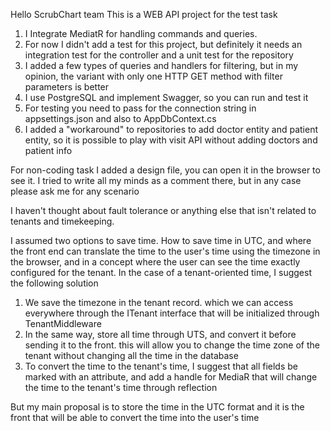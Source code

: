 Hello ScrubChart team
This is a WEB API project for the test task
1) I Integrate MediatR for handling commands and queries.
2) For now I didn't add a test for this project, but definitely it needs an integration test for the controller and a unit test for the repository
3) I added a few types of queries and handlers for filtering, but in my opinion, the variant with only one HTTP GET method with filter parameters is better
4) I use PostgreSQL and implement Swagger, so you can run and test it
5) For testing you need to pass for the connection string in appsettings.json and also to AppDbContext.cs
6) I added a "workaround" to repositories to add doctor entity and patient entity, so it is possible to play with visit API without adding doctors and patient info

For non-coding task 
I added a design file, you can open it in the browser to see it. 
I tried to write all my minds as a comment there, but in any case please ask me for any scenario

I haven't thought about fault tolerance or anything else that isn't related to tenants and timekeeping.

I assumed two options to save time. 
How to save time in UTC, and where the front end can translate the time to the user's time using the timezone in the browser,
and in a concept where the user can see the time exactly configured for the tenant.
In the case of a tenant-oriented time, I suggest the following solution
1) We save the timezone in the tenant record. which we can access everywhere through the ITenant interface that will be initialized through TenantMiddleware
2) In the same way, store all time through UTS, and convert it before sending it to the front. this will allow you to change the time zone of the tenant without changing all the time in the database
3) To convert the time to the tenant's time, I suggest that all fields be marked with an attribute, and add a handle for MediaR that will change the time to the tenant's time through reflection

But my main proposal is to store the time in the UTC format and it is the front that will be able to convert the time into the user's time
